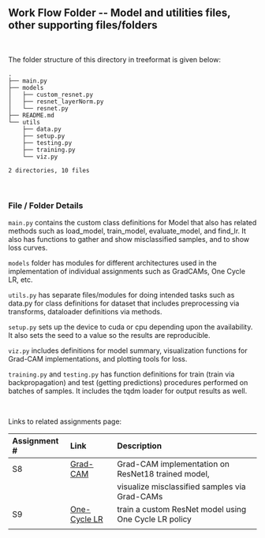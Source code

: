 ## Work Flow Folder -- Model and utilities files, other supporting files/folders

&nbsp;

The folder structure of this directory in treeformat is given below:

```
.
├── main.py
├── models
│   ├── custom_resnet.py
│   ├── resnet_layerNorm.py
│   └── resnet.py
├── README.md
└── utils
    ├── data.py
    ├── setup.py
    ├── testing.py
    ├── training.py
    └── viz.py

2 directories, 10 files
```

&nbsp;

### File / Folder Details

`main.py` contains the custom class definitions for Model that also has related methods such as load_model, train_model, evaluate_model, and find_lr. It also has functions to gather and show misclassified samples, and to show loss curves.

`models` folder has modules for different architectures used in the implementation of individual assignments such as GradCAMs, One Cycle LR, etc.

`utils.py` has separate files/modules for doing intended tasks such as data.py for class definitions for dataset that includes preprocessing via transforms, dataloader definitions via methods.

`setup.py` sets up the device to cuda or cpu depending upon the availability. It also sets the seed to a value so the results are reproducible. 

`viz.py` includes definitions for model summary, visualization functions for Grad-CAM implementations, and plotting tools for loss.

`training.py` and `testing.py` has function definitions for train (train via backpropagation) and test (getting predictions) procedures performed on batches of samples. It includes the tqdm loader for output results as well. 

&nbsp;

Links to related assignments page:

| Assignment # | Link | Description |
|:-------------|:------------|:-----|
| S8 | [Grad-CAM](https://github.com/eva7wandb/Eva7_Weights_Heist/tree/main/S8) | Grad-CAM implementation on ResNet18 trained model,  |
|  |  | visualize misclassified samples via Grad-CAMs |
| S9 | [One-Cycle LR](https://github.com/eva7wandb/Eva7_Weights_Heist/tree/main/S9) | train a custom ResNet model using One Cycle LR policy |
|  |  |  |
 



